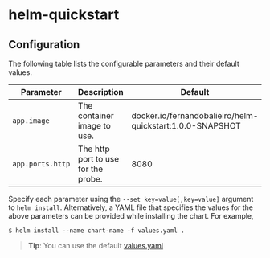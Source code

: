 # helm-quickstart

## Configuration

The following table lists the configurable parameters and their default values.

| Parameter | Description | Default |
|  ---  |  ---  |  ---  |
| `app.image` | The container image to use. | docker.io/fernandobalieiro/helm-quickstart:1.0.0-SNAPSHOT |
| `app.ports.http` | The http port to use for the probe. | 8080 |

Specify each parameter using the `--set key=value[,key=value]` argument to `helm install`.
Alternatively, a YAML file that specifies the values for the above parameters can be provided while installing the chart. For example,
```
$ helm install --name chart-name -f values.yaml .
```
> **Tip**: You can use the default [values.yaml](values.yaml)
